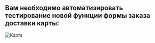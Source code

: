 

## Вам необходимо автоматизировать тестирование новой функции формы заказа доставки карты:
![Карта](https://github.com/netology-code/aqa-homeworks/blob/master/patterns/pic/order.png)
